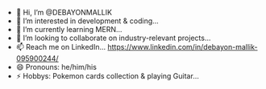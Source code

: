 - 👋 Hi, I’m @DEBAYONMALLIK
- 👀 I’m interested in development & coding...
- 🌱 I’m currently learning MERN...
- 💞️ I’m looking to collaborate on industry-relevant projects...
- 📫 Reach me on LinkedIn...  https://www.linkedin.com/in/debayon-mallik-095900244/
- 😄 Pronouns: he/him/his
- ⚡ Hobbys: Pokemon cards collection & playing Guitar... 

<!---
DEBAYONMALLIK/DEBAYONMALLIK is a ✨ special ✨ repository because its `README.md` (this file) appears on your GitHub profile.
You can click the Preview link to take a look at your changes.
--->
